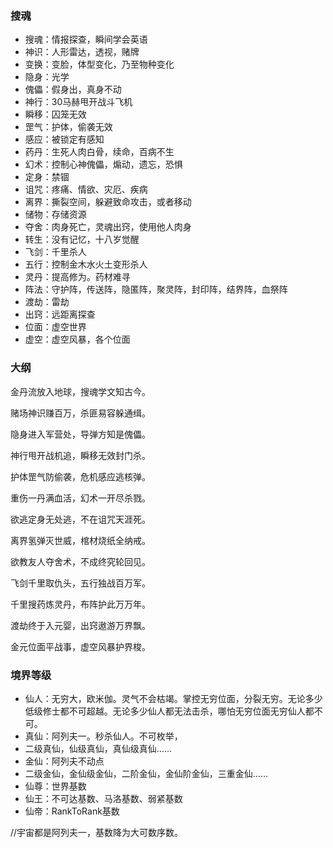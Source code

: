 ### 搜魂

- 搜魂：情报探查，瞬间学会英语
- 神识：人形雷达，透视，赌牌
- 变换：变脸，体型变化，乃至物种变化
- 隐身：光学
- 傀儡：假身出，真身不动
- 神行：30马赫甩开战斗飞机
- 瞬移：囚笼无效
- 罡气：护体，偷袭无效
- 感应：被锁定有感知
- 药丹：生死人肉白骨，续命，百病不生
- 幻术：控制心神傀儡，煽动，遗忘，恐惧
- 定身：禁锢
- 诅咒：疼痛、情欲、灾厄、疾病
- 离界：撕裂空间，躲避致命攻击，或者移动
- 储物：存储资源
- 夺舍：肉身死亡，灵魂出窍，使用他人肉身
- 转生：没有记忆，十八岁觉醒
- 飞剑：千里杀人
- 五行：控制金木水火土变形杀人
- 灵丹：提高修为。药材难寻
- 阵法：守护阵，传送阵，隐匿阵，聚灵阵，封印阵，结界阵，血祭阵
- 渡劫：雷劫
- 出窍：远距离探查
- 位面：虚空世界
- 虚空：虚空风暴，各个位面

### 大纲

金丹流放入地球，搜魂学文知古今。

赌场神识赚百万，杀匪易容躲通缉。

隐身进入军营处，导弹方知是傀儡。

神行甩开战机追，瞬移无效封门杀。

护体罡气防偷袭，危机感应逃核弹。

重伤一丹满血活，幻术一开尽杀戮。

欲逃定身无处逃，不在诅咒天涯死。

离界氢弹灭世威，棺材烧纸全纳戒。

欲教友人夺舍术，不成终究轮回见。

飞剑千里取仇头，五行独战百万军。

千里搜药炼灵丹，布阵护此万万年。

渡劫终于入元婴，出窍遨游万界飘。

金元位面平战事，虚空风暴护界梭。

### 境界等级

- 仙人：无穷大，欧米伽。灵气不会枯竭。掌控无穷位面，分裂无穷。无论多少低级修士都不可超越。无论多少仙人都无法击杀，哪怕无穷位面无穷仙人都不可。
- 真仙：阿列夫一。秒杀仙人。不可枚举，
- 二级真仙，仙级真仙，真仙级真仙……
- 金仙：阿列夫不动点
- 二级金仙，金仙级金仙，二阶金仙，金仙阶金仙，三重金仙……
- 仙尊：世界基数
- 仙王：不可达基数、马洛基数、弱紧基数
- 仙帝：RankToRank基数

//宇宙都是阿列夫一，基数降为大可数序数。